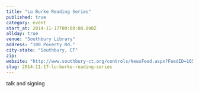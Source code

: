 ```yaml
---
title: "Lu Burke Reading Series"
published: true
category: event
start_at: 2014-11-17T00:00:00.000Z
allday: true
venue: "Southbury Library"
address: "100 Poverty Rd."
city-state: "Southbury, CT"
zip:
website: "http://www.southbury-ct.org/controls/NewsFeed.aspx?FeedID=1657"
slug: 2014-11-17-lu-burke-reading-series
---
```

talk and signing

